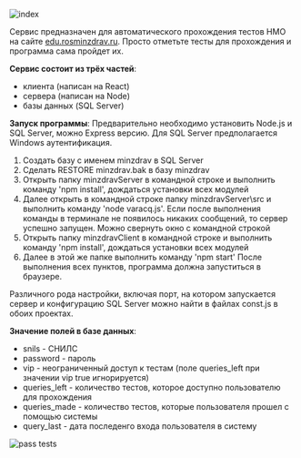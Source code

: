 ![index](https://sun9-64.userapi.com/impf/FUfb-j3PzFm2zvlQLWMLpkDSTW4Zbm9M1MRZeA/m1aoPhW7rgA.jpg?size=1119x603&quality=96&proxy=1&sign=8fa5e91fae2a4878c29f532352b07927&type=album)

Сервис предназначен для автоматического прохождения тестов НМО на сайте [edu.rosminzdrav.ru](https://edu.rosminzdrav.ru). Просто отметьте тесты для прохождения и программа сама пройдет их.

**Сервис состоит из трёх частей**:
- клиента (написан на React)
- сервера (написан на Node)
- базы данных (SQL Server)

**Запуск программы**:
Предварительно необходимо установить Node.js и SQL Server, можно Express версию. Для SQL Server предполагается Windows аутентификация.
1. Создать базу с именем minzdrav в SQL Server
2. Сделать RESTORE minzdrav.bak в базу minzdrav
3. Открыть папку minzdravServer в командной строке и выполнить команду 'npm install',  дождаться установки всех модулей
4. Далее открыть в командной строке папку minzdravServer\src и выполнить команду 'node varacq.js'. Если после выполнения команды в терминале не появилось никаких сообщений, то сервер успешно запущен. Можно свернуть окно с командной строкой
5. Открыть папку minzdravClient в командной строке и выполнить команду 'npm install', дождаться установки всех модулей
6. Далее в этой же папке выполнить команду 'npm start'
После выполнения всех пунктов, программа должна запуститься в браузере.


Различного рода настройки, включая порт, на котором запускается сервер и конфигурацию SQL Server можно найти в файлах const.js в обоих проектах.

**Значение полей в базе данных**:
- snils - СНИЛС
- password - пароль
- vip - неограниченный доступ к тестам (поле queries_left при значении vip true игнорируется)
- queries_left - количество тестов, которое доступно пользователю для прохождения
- queries_made - количество тестов, которые пользователя прошел с помощью системы
- query_last - дата последенго входа пользователя в систему

![pass tests](https://sun9-31.userapi.com/impg/UymH-cTkoZYJmd8jx-EZXNkjUHmZMHbZeDHJrg/-PHf13GX_iU.jpg?size=2560x1407&quality=95&sign=132005b34555cfa87fe6963fb096b0e8&type=album)
